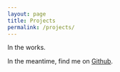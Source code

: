 ```yaml
---
layout: page
title: Projects
permalink: /projects/
---
```


In the works.

In the meantime, find me on [Github][github].

[github]: https://github.com/yuhuanq

